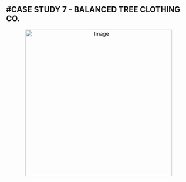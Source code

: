 #CASE STUDY 7 - BALANCED TREE CLOTHING CO.
-----------------------------------------------------------------------------------------------------

<p align="center">
  <img width="400" src="https://github.com/hemaprabhavathi20/8-Week-SQL-Challenge/assets/147178268/0685c8b7-a3d7-449a-80b7-863a0024e4d9" alt="Image">
</p>

